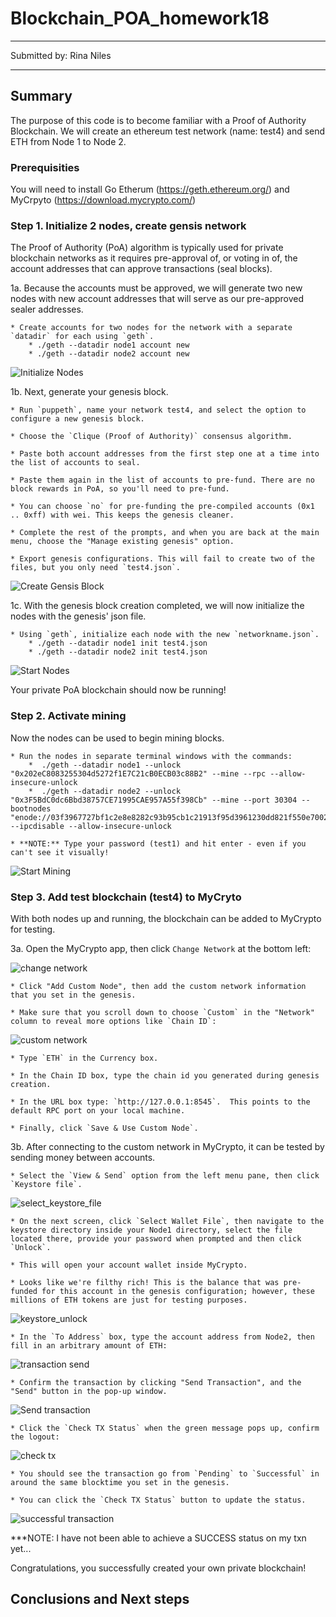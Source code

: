 # Blockchain_POA_homework18

-----------------------------------------------------
Submitted by: Rina Niles

-----------------------------------------------------


## Summary
The purpose of this code is to become familiar with a Proof of Authority Blockchain. We will create an ethereum test network (name: test4) and send ETH from Node 1 to Node 2. 


### Prerequisities
You will need to install Go Etherum (https://geth.ethereum.org/) and MyCrpyto (https://download.mycrypto.com/)

### Step 1. Initialize 2 nodes, create gensis network
The Proof of Authority (PoA) algorithm is typically used for private blockchain networks as it requires pre-approval of, or voting in of, the account addresses that can approve transactions (seal blocks).  

1a. Because the accounts must be approved, we will generate two new nodes with new account addresses that will serve as our pre-approved sealer addresses.

    * Create accounts for two nodes for the network with a separate `datadir` for each using `geth`.
        * ./geth --datadir node1 account new
        * ./geth --datadir node2 account new
        
![Initialize Nodes](Images/Create_Nodes.png)


1b. Next, generate your genesis block.

    * Run `puppeth`, name your network test4, and select the option to configure a new genesis block.

    * Choose the `Clique (Proof of Authority)` consensus algorithm.

    * Paste both account addresses from the first step one at a time into the list of accounts to seal.

    * Paste them again in the list of accounts to pre-fund. There are no block rewards in PoA, so you'll need to pre-fund.

    * You can choose `no` for pre-funding the pre-compiled accounts (0x1 .. 0xff) with wei. This keeps the genesis cleaner.

    * Complete the rest of the prompts, and when you are back at the main menu, choose the "Manage existing genesis" option.

    * Export genesis configurations. This will fail to create two of the files, but you only need `test4.json`.
    
![Create Gensis Block](Images/Config_Gensis.png)    

1c. With the genesis block creation completed, we will now initialize the nodes with the genesis' json file.

    * Using `geth`, initialize each node with the new `networkname.json`.
        * ./geth --datadir node1 init test4.json
        * ./geth --datadir node2 init test4.json
        

![Start Nodes](Images/Init_Nodes.png)    



Your private PoA blockchain should now be running!



### Step 2. Activate mining  
Now the nodes can be used to begin mining blocks.

    * Run the nodes in separate terminal windows with the commands:
        *  ./geth --datadir node1 --unlock "0x202eC8083255304d5272f1E7C21cB0ECB03c88B2" --mine --rpc --allow-insecure-unlock
        *  ./geth --datadir node2 --unlock "0x3F5BdC0dc6Bbd38757CE71995CAE957A55f398Cb" --mine --port 30304 --bootnodes "enode://03f3967727bf1c2e8e8282c93b95cb1c21913f95d3961230dd821f550e70026261da4528275198bfad813641d2265340a3cb4bff8220fd048f59f37032c0ddfc@127.0.0.1:30303" --ipcdisable --allow-insecure-unlock
        
    * **NOTE:** Type your password (test1) and hit enter - even if you can't see it visually!

![Start Mining](Images/Mining.png)
  

### Step 3. Add test blockchain (test4) to MyCryto
 
With both nodes up and running, the blockchain can be added to MyCrypto for testing.

3a. Open the MyCrypto app, then click `Change Network` at the bottom left:

  ![change network](Images/change-network-Copy1.png)

    * Click "Add Custom Node", then add the custom network information that you set in the genesis.

    * Make sure that you scroll down to choose `Custom` in the "Network" column to reveal more options like `Chain ID`:

   ![custom network](Images/custom-node.png)

    * Type `ETH` in the Currency box.
    
    * In the Chain ID box, type the chain id you generated during genesis creation.

    * In the URL box type: `http://127.0.0.1:8545`.  This points to the default RPC port on your local machine.

    * Finally, click `Save & Use Custom Node`. 

3b. After connecting to the custom network in MyCrypto, it can be tested by sending money between accounts.

    * Select the `View & Send` option from the left menu pane, then click `Keystore file`.

   ![select_keystore_file](Images/select_keystore_file.png)

    * On the next screen, click `Select Wallet File`, then navigate to the keystore directory inside your Node1 directory, select the file located there, provide your password when prompted and then click `Unlock`.

    * This will open your account wallet inside MyCrypto. 
    
    * Looks like we're filthy rich! This is the balance that was pre-funded for this account in the genesis configuration; however, these millions of ETH tokens are just for testing purposes.   

   ![keystore_unlock](Images/keystore_unlock.gif)

    * In the `To Address` box, type the account address from Node2, then fill in an arbitrary amount of ETH:

   ![transaction send](Images/transaction-send.png)

    * Confirm the transaction by clicking "Send Transaction", and the "Send" button in the pop-up window.  

   ![Send transaction](Images/send-transaction.gif)

    * Click the `Check TX Status` when the green message pops up, confirm the logout:

   ![check tx](Images/check-tx-status.png)

    * You should see the transaction go from `Pending` to `Successful` in around the same blocktime you set in the genesis.

    * You can click the `Check TX Status` button to update the status.

   ![successful transaction](Images/txn-pending.png)
   
***NOTE: I have not been able to achieve a SUCCESS status on my txn yet...

Congratulations, you successfully created your own private blockchain!

## Conclusions and Next steps

